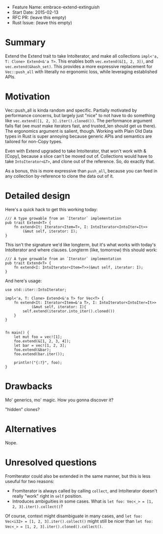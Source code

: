 - Feature Name: embrace-extend-extinguish
- Start Date: 2015-02-13
- RFC PR: (leave this empty)
- Rust Issue: (leave this empty)

# Summary

Extend the Extend trait to take IntoIterator, and make all collections
`impl<'a, T: Clone> Extend<&'a T>`. This enables both `vec.extend(&[1, 2, 3])`, and
`vec.extend(&hash_set)`. This provides a more expressive replacement for
`Vec::push_all` with literally no ergonomic loss, while leveraging established APIs.

# Motivation

Vec::push_all is kinda random and specific. Partially motivated by performance concerns,
but largely just "nice" to not have to do something like
`vec.extend([1, 2, 3].iter().cloned())`. The performance argument falls flat
(we *must* make iterators fast, and trusted_len should get us there). The ergonomics
argument is salient, though. Working with Plain Old Data types in Rust is super annoying
because generic APIs and semantics are tailored for non-Copy types.

Even with Extend upgraded to take IntoIterator, that won't work with &[Copy],
because a slice can't be moved out of. Collections would have to take `IntoIterator<&T>`,
and clone out of the reference. So, do exactly that.

As a bonus, this is more expressive than `push_all`, because you can feed in any
collection by-reference to clone the data out of it.

# Detailed design

Here's a quick hack to get this working today:

```
/// A type growable from an `Iterator` implementation
pub trait Extend<T> {
    fn extend<It: Iterator<Item=T>, I: IntoIterator<IntoIter=It>>
        (&mut self, iterator: I);
}
```

This isn't the signature we'd like longterm, but it's what works with today's
IntoIterator and where clauses. Longterm (like, tomorrow) this should work:

```
/// A type growable from an `Iterator` implementation
pub trait Extend<T> {
    fn extend<I: IntoIterator<Item=T>>(&mut self, iterator: I);
}
```

And here's usage:

```
use std::iter::IntoIterator;

impl<'a, T: Clone> Extend<&'a T> for Vec<T> {
    fn extend<It: Iterator<Item=&'a T>, I: IntoIterator<IntoIter=It>>
            (&mut self, iterator: I){
        self.extend(iterator.into_iter().cloned())
    }
}


fn main() {
    let mut foo = vec![1];
    foo.extend(&[1, 2, 3, 4]);
    let bar = vec![1, 2, 3];
    foo.extend(&bar);
    foo.extend(bar.iter());

    println!("{:?}", foo);
}
```

# Drawbacks

Mo' generics, mo' magic. How you gonna discover it?

"hidden" clones?

# Alternatives

Nope.

# Unresolved questions

FromIterator could also be extended in the same manner, but this is less useuful for
two reasons:

* FromIterator is always called by calling `collect`, and IntoIterator doesn't really
"work" right in `self` position.
* Introduces ambiguities in some cases. What is `let foo: Vec<_> = [1, 2, 3].iter().collect()`?

Of course, context might disambiguate in many cases, and
`let foo: Vec<i32> = [1, 2, 3].iter().collect()` might still be nicer than
`let foo: Vec<_> = [1, 2, 3].iter().cloned().collect()`.
